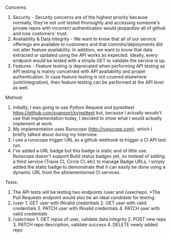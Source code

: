Concerns:
  1. Security - Security concerns are of the highest priority because normally, they're not unit tested thoroughly and accessing
     someone's private repos with incorrect authentication would jeopardize all of github and lose customers' trust.
  2. Availability & Data Integrity - We want to know that all of our service offerings are available to customers and that 
     commits/deployments did not alter feature availability. In addition, we want to know that data extracted or updated 
     using the API works as expected. Ideally, every endpoint would be tested with a simple GET to validate the service is up.
  3. Features - Feature testing is deprecated when performing API testing as API testing is mainly concerned
     with API availability and proper authentication. In case feature testing is not covered elsewhere (unit/integration), 
     then feature testing can be performed at the API level as well.

Method:
  1. Initially, I was going to use Python Request and pyresttest https://github.com/svanoort/pyresttest 
     but, because I actually woudn't use that implementation today, I decided to show what I would actually implement at work.
  2. My implementation uses Runscope (http://runscope.com), which I briefly talked about during my interview.
  3. I use a runscope trigger URL as a github webhook to trigger a CI API test run.
  4. I've added a URL badge but this badge is static and of little use.  Runscope doesn't support Build status badges yet, so instead of adding a third service (Travis CI, Circle CI, etc) to manage Badge URLs, I simply added the static badge to demonstrate that it can easily be done using a dynamic URL from the aforementioned CI services.

Tests:
  1. The API tests will be testing two endpoints  /user and /user/repo. *The Pull Requests endpoint would also be an ideal candidate for testing.
  2. /user
    1. GET user with INvalid credentials
    2. GET user with valid credentials
    3. PATCH user with INvalid credentials
    4. PATCH user with valid credentials
  3. /user/repo
    1. GET repos of user, validate data integrity
    2. POST new repo
    3. PATCH repo description, validate success
    4. DELETE newly added repo
